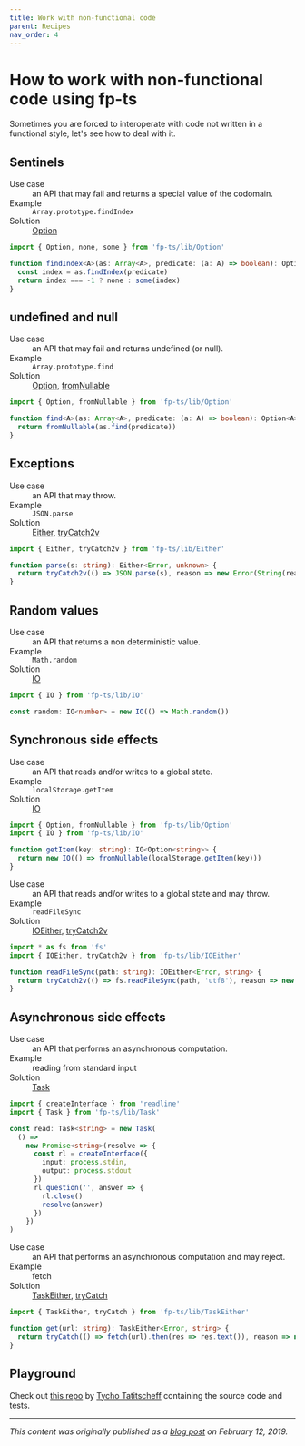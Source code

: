 ```yaml
---
title: Work with non-functional code
parent: Recipes
nav_order: 4
---
```


# How to work with non-functional code using fp-ts

Sometimes you are forced to interoperate with code not written in a functional style, let's see how to deal with it.

## Sentinels

<dl>
  <dt>Use case</dt><dd>an API that may fail and returns a special value of the codomain.</dd>
  <dt>Example</dt><dd><code>Array.prototype.findIndex</code></dd>
  <dt>Solution</dt><dd><a href="../modules/Option.ts">Option</a></dd>
</dl>

```ts
import { Option, none, some } from 'fp-ts/lib/Option'

function findIndex<A>(as: Array<A>, predicate: (a: A) => boolean): Option<number> {
  const index = as.findIndex(predicate)
  return index === -1 ? none : some(index)
}
```

## undefined and null

<dl>
  <dt>Use case</dt><dd>an API that may fail and returns undefined (or null).</dd>
  <dt>Example</dt><dd><code>Array.prototype.find</code></dd>
  <dt>Solution</dt><dd><a href="../modules/Option.ts">Option</a>, <a href="../modules/Option.ts#fromnullable-function">fromNullable</a></dd>
</dl>

```ts
import { Option, fromNullable } from 'fp-ts/lib/Option'

function find<A>(as: Array<A>, predicate: (a: A) => boolean): Option<A> {
  return fromNullable(as.find(predicate))
}
```

## Exceptions

<dl>
  <dt>Use case</dt><dd>an API that may throw.</dd>
  <dt>Example</dt><dd><code>JSON.parse</code></dd>
  <dt>Solution</dt><dd><a href="../modules/Either.ts">Either</a>, <a href="../modules/Either.ts#trycatch2v-function">tryCatch2v</a></dd>
</dl>

```ts
import { Either, tryCatch2v } from 'fp-ts/lib/Either'

function parse(s: string): Either<Error, unknown> {
  return tryCatch2v(() => JSON.parse(s), reason => new Error(String(reason)))
}
```

## Random values

<dl>
  <dt>Use case</dt><dd>an API that returns a non deterministic value.</dd>
  <dt>Example</dt><dd><code>Math.random</code></dd>
  <dt>Solution</dt><dd><a href="../modules/IO.ts">IO</a></dd>
</dl>

```ts
import { IO } from 'fp-ts/lib/IO'

const random: IO<number> = new IO(() => Math.random())
```

## Synchronous side effects

<dl>
  <dt>Use case</dt><dd>an API that reads and/or writes to a global state.</dd>
  <dt>Example</dt><dd><code>localStorage.getItem</code></dd>
  <dt>Solution</dt><dd><a href="../modules/IO.ts">IO</a></dd>
</dl>

```ts
import { Option, fromNullable } from 'fp-ts/lib/Option'
import { IO } from 'fp-ts/lib/IO'

function getItem(key: string): IO<Option<string>> {
  return new IO(() => fromNullable(localStorage.getItem(key)))
}
```

<dl>
  <dt>Use case</dt><dd>an API that reads and/or writes to a global state and may throw.</dd>
  <dt>Example</dt><dd><code>readFileSync</code></dd>
  <dt>Solution</dt><dd><a href="../modules/IOEither.ts">IOEither</a>, <a href="../modules/IOEither.ts#trycatch2v-function">tryCatch2v</a></dd>
</dl>

```ts
import * as fs from 'fs'
import { IOEither, tryCatch2v } from 'fp-ts/lib/IOEither'

function readFileSync(path: string): IOEither<Error, string> {
  return tryCatch2v(() => fs.readFileSync(path, 'utf8'), reason => new Error(String(reason)))
}
```

## Asynchronous side effects

<dl>
  <dt>Use case</dt><dd>an API that performs an asynchronous computation.</dd>
  <dt>Example</dt><dd>reading from standard input</dd>
  <dt>Solution</dt><dd><a href="../modules/Task.ts">Task</a></dd>
</dl>

```ts
import { createInterface } from 'readline'
import { Task } from 'fp-ts/lib/Task'

const read: Task<string> = new Task(
  () =>
    new Promise<string>(resolve => {
      const rl = createInterface({
        input: process.stdin,
        output: process.stdout
      })
      rl.question('', answer => {
        rl.close()
        resolve(answer)
      })
    })
)
```

<dl>
  <dt>Use case</dt><dd>an API that performs an asynchronous computation and may reject.</dd>
  <dt>Example</dt><dd>fetch</dd>
  <dt>Solution</dt><dd><a href="modules/TaskEither.ts">TaskEither</a>, <a href="modules/TaskEither.ts#trycatch-function">tryCatch</a></dd>
</dl>

```ts
import { TaskEither, tryCatch } from 'fp-ts/lib/TaskEither'

function get(url: string): TaskEither<Error, string> {
  return tryCatch(() => fetch(url).then(res => res.text()), reason => new Error(String(reason)))
}
```

## Playground

Check out <a href="https://github.com/tychota/fp-ts-playground">this repo</a> by <a href="https://twitter.com/TychoTa">Tycho Tatitscheff</a> containing the source code and tests.

---

_This content was originally published as a [blog post](https://dev.to/gcanti/interoperability-with-non-functional-code-using-fp-ts-432e) on February 12, 2019._

